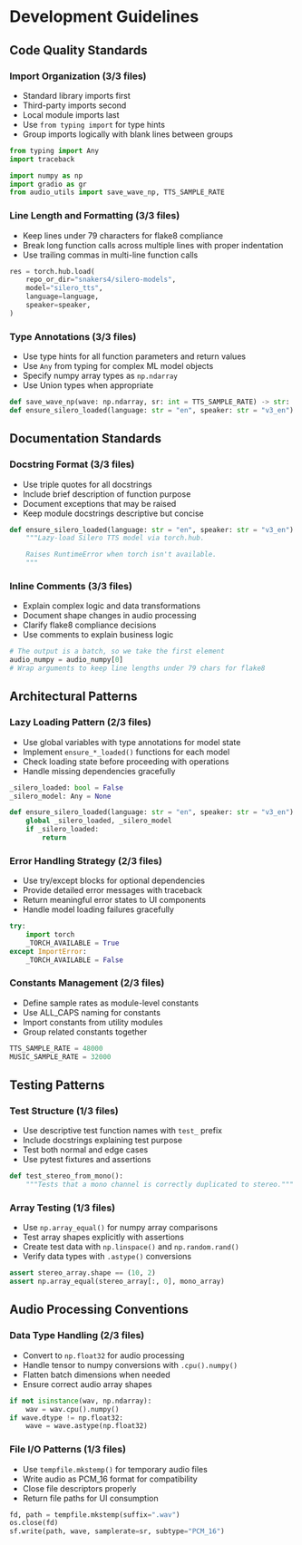 # Development Guidelines

## Code Quality Standards

### Import Organization (3/3 files)
- Standard library imports first
- Third-party imports second  
- Local module imports last
- Use `from typing import` for type hints
- Group imports logically with blank lines between groups

```python
from typing import Any
import traceback

import numpy as np
import gradio as gr
from audio_utils import save_wave_np, TTS_SAMPLE_RATE
```

### Line Length and Formatting (3/3 files)
- Keep lines under 79 characters for flake8 compliance
- Break long function calls across multiple lines with proper indentation
- Use trailing commas in multi-line function calls

```python
res = torch.hub.load(
    repo_or_dir="snakers4/silero-models",
    model="silero_tts",
    language=language,
    speaker=speaker,
)
```

### Type Annotations (3/3 files)
- Use type hints for all function parameters and return values
- Use `Any` from typing for complex ML model objects
- Specify numpy array types as `np.ndarray`
- Use Union types when appropriate

```python
def save_wave_np(wave: np.ndarray, sr: int = TTS_SAMPLE_RATE) -> str:
def ensure_silero_loaded(language: str = "en", speaker: str = "v3_en") -> None:
```

## Documentation Standards

### Docstring Format (3/3 files)
- Use triple quotes for all docstrings
- Include brief description of function purpose
- Document exceptions that may be raised
- Keep module docstrings descriptive but concise

```python
def ensure_silero_loaded(language: str = "en", speaker: str = "v3_en") -> None:
    """Lazy-load Silero TTS model via torch.hub.

    Raises RuntimeError when torch isn't available.
    """
```

### Inline Comments (3/3 files)
- Explain complex logic and data transformations
- Document shape changes in audio processing
- Clarify flake8 compliance decisions
- Use comments to explain business logic

```python
# The output is a batch, so we take the first element
audio_numpy = audio_numpy[0]
# Wrap arguments to keep line lengths under 79 chars for flake8
```

## Architectural Patterns

### Lazy Loading Pattern (2/3 files)
- Use global variables with type annotations for model state
- Implement `ensure_*_loaded()` functions for each model
- Check loading state before proceeding with operations
- Handle missing dependencies gracefully

```python
_silero_loaded: bool = False
_silero_model: Any = None

def ensure_silero_loaded(language: str = "en", speaker: str = "v3_en") -> None:
    global _silero_loaded, _silero_model
    if _silero_loaded:
        return
```

### Error Handling Strategy (2/3 files)
- Use try/except blocks for optional dependencies
- Provide detailed error messages with traceback
- Return meaningful error states to UI components
- Handle model loading failures gracefully

```python
try:
    import torch
    _TORCH_AVAILABLE = True
except ImportError:
    _TORCH_AVAILABLE = False
```

### Constants Management (2/3 files)
- Define sample rates as module-level constants
- Use ALL_CAPS naming for constants
- Import constants from utility modules
- Group related constants together

```python
TTS_SAMPLE_RATE = 48000
MUSIC_SAMPLE_RATE = 32000
```

## Testing Patterns

### Test Structure (1/3 files)
- Use descriptive test function names with `test_` prefix
- Include docstrings explaining test purpose
- Test both normal and edge cases
- Use pytest fixtures and assertions

```python
def test_stereo_from_mono():
    """Tests that a mono channel is correctly duplicated to stereo."""
```

### Array Testing (1/3 files)
- Use `np.array_equal()` for numpy array comparisons
- Test array shapes explicitly with assertions
- Create test data with `np.linspace()` and `np.random.rand()`
- Verify data types with `.astype()` conversions

```python
assert stereo_array.shape == (10, 2)
assert np.array_equal(stereo_array[:, 0], mono_array)
```

## Audio Processing Conventions

### Data Type Handling (2/3 files)
- Convert to `np.float32` for audio processing
- Handle tensor to numpy conversions with `.cpu().numpy()`
- Flatten batch dimensions when needed
- Ensure correct audio array shapes

```python
if not isinstance(wav, np.ndarray):
    wav = wav.cpu().numpy()
if wave.dtype != np.float32:
    wave = wave.astype(np.float32)
```

### File I/O Patterns (1/3 files)
- Use `tempfile.mkstemp()` for temporary audio files
- Write audio as PCM_16 format for compatibility
- Close file descriptors properly
- Return file paths for UI consumption

```python
fd, path = tempfile.mkstemp(suffix=".wav")
os.close(fd)
sf.write(path, wave, samplerate=sr, subtype="PCM_16")
```